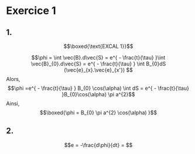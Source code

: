 # Exercice 1
## 1.
$$\boxed{\text{EXCAL 1}}$$

$$\phi = \int \vec{B}.d\vec{S} = e^{ - \frac{t}{\tau} }\int \vec{B}_{0}.d\vec{S} = e^{ - \frac{t}{\tau} } \int B_{0}dS (\vec{e}_{x}.\vec{e}_{x'}) $$
Alors, 
$$\phi =e^{ - \frac{t}{\tau} } B_{0} \cos(\alpha) \int dS = e^{ - \frac{t}{\tau} }B_{0}\cos(\alpha) \pi a^{2}$$
Ainsi, 
$$\boxed{\phi = B_{0} \pi a^{2} \cos(\alpha) }$$

## 2.
$$e = -\frac{d\phi}{dt} =  $$
